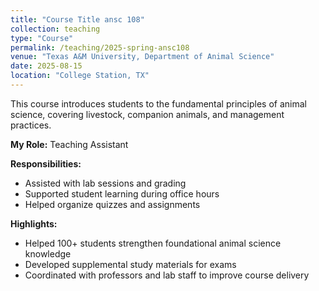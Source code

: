 ```yaml
---
title: "Course Title ansc 108"
collection: teaching
type: "Course"
permalink: /teaching/2025-spring-ansc108
venue: "Texas A&M University, Department of Animal Science"
date: 2025-08-15
location: "College Station, TX"
---
```


This course introduces students to the fundamental principles of animal science, 
covering livestock, companion animals, and management practices.

**My Role:** Teaching Assistant  

**Responsibilities:**  
- Assisted with lab sessions and grading  
- Supported student learning during office hours  
- Helped organize quizzes and assignments  

**Highlights:**  
- Helped 100+ students strengthen foundational animal science knowledge  
- Developed supplemental study materials for exams  
- Coordinated with professors and lab staff to improve course delivery  
